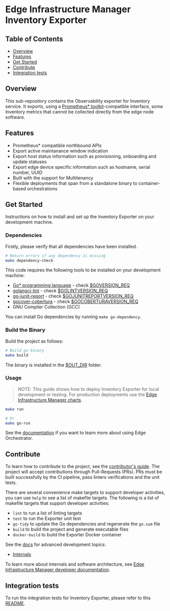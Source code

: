 # Edge Infrastructure Manager Inventory Exporter

## Table of Contents

- [Overview](#overview)
- [Features](#features)
- [Get Started](#get-started)
- [Contribute](#contribute)
- [Integration tests](#integration-tests)

## Overview

This sub-repository contains the Observability exporter for Inventory service. It exports, using a
[Prometheus\* toolkit](https://prometheus.io/)-compatible interface, some Inventory metrics that cannot be collected
directly from the edge node software.

## Features

- Prometheus* compatible northbound APIs
- Export active maintanance window indication
- Export host status information such as provisioning, onboarding and update statuses
- Export edge device specific information such as hostname, serial number, UUID
- Built with the support for Multitenancy
- Flexible deployments that span from a standalone binary to container-based orchestrations

## Get Started

Instructions on how to install and set up the Inventory Exporter on your development machine.

### Dependencies

Firstly, please verify that all dependencies have been installed.

```bash
# Return errors if any dependency is missing
make dependency-check
```

This code requires the following tools to be installed on your development machine:

- [Go\* programming language](https://go.dev) - check [$GOVERSION_REQ](../version.mk)
- [golangci-lint](https://github.com/golangci/golangci-lint) - check [$GOLINTVERSION_REQ](../version.mk)
- [go-junit-report](https://github.com/jstemmer/go-junit-report) - check [$GOJUNITREPORTVERSION_REQ](../version.mk)
- [gocover-cobertura](github.com/boumenot/gocover-cobertura) - check [$GOCOBERTURAVERSION_REQ](../version.mk)
- GNU Compiler Collection (GCC)

You can install Go dependencies by running `make go-dependency`.

### Build the Binary

Build the project as follows:

```bash
# Build go binary
make build
```

The binary is installed in the [$OUT_DIR](../common.mk) folder.

### Usage

> NOTE: This guide shows how to deploy Inventory Exporter for local development or testing. For production deployments
use the [Edge Infrastructure Manager charts][inframanager-charts].

```bash
make run

# Or
make go-run
```

See the [documentation][user-guide-url] if you want to learn more about using Edge Orchestrator.

## Contribute

To learn how to contribute to the project, see the [contributor's guide][contributors-guide-url]. The project will
accept contributions through Pull-Requests (PRs). PRs must be built successfully by the CI pipeline, pass linters
verifications and the unit tests.

There are several convenience make targets to support developer activities, you can use `help` to see a list of makefile
targets. The following is a list of makefile targets that support developer activities:

- `lint` to run a list of linting targets
- `test` to run the Exporter unit test
- `go-tidy` to update the Go dependencies and regenerate the `go.sum` file
- `build` to build the project and generate executable files
- `docker-build` to build the Exporter Docker container

See the [docs](docs) for advanced development topics:

- [Internals](docs/internals.md)

To learn more about internals and software architecture, see
[Edge Infrastructure Manager developer documentation][inframanager-dev-guide-url].

## Integration tests

To run the integration tests for Inventory Exporter, please refer to this [README](test/README.md).

[user-guide-url]: https://literate-adventure-7vjeyem.pages.github.io/edge_orchestrator/user_guide_main/content/user_guide/get_started_guide/gsg_content.html
[inframanager-dev-guide-url]: (https://literate-adventure-7vjeyem.pages.github.io/edge_orchestrator/user_guide_main/content/user_guide/get_started_guide/gsg_content.html)
[contributors-guide-url]: https://literate-adventure-7vjeyem.pages.github.io/edge_orchestrator/user_guide_main/content/user_guide/index.html
[inframanager-charts]: https://github.com/open-edge-platform/infra-charts
